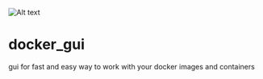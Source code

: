 ![Alt text](https://www.linkpicture.com/q/ubuntu_shark.png)

# docker_gui
gui for fast and easy way to work with your docker images and containers
